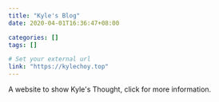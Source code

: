 ```yaml
---
title: "Kyle's Blog"
date: 2020-04-01T16:36:47+08:00

categories: []
tags: []

# Set your external url
link: "https://kylechoy.top"
---
```

A website to show Kyle's Thought, click for more information.